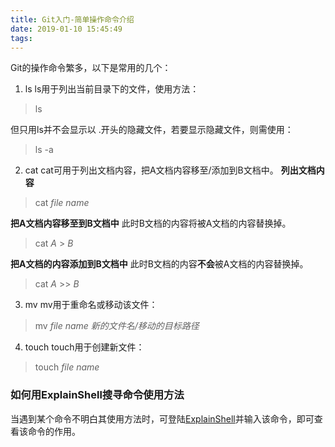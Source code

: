 ```yaml
---
title: Git入门-简单操作命令介绍
date: 2019-01-10 15:45:49
tags:
---
```


Git的操作命令繁多，以下是常用的几个：

1. ls
ls用于列出当前目录下的文件，使用方法：
> ls

但只用ls并不会显示以 .开头的隐藏文件，若要显示隐藏文件，则需使用：
> ls -a

2. cat
cat可用于列出文档内容，把A文档内容移至/添加到B文档中。
**列出文档内容**
> cat *file name*

**把A文档内容移至到B文档中**
此时B文档的内容将被A文档的内容替换掉。
> cat *A* > *B*

**把A文档的内容添加到B文档中**
此时B文档的内容**不会**被A文档的内容替换掉。
> cat *A* >> *B*

3. mv
mv用于重命名或移动该文件：
> mv *file name* *新的文件名/移动的目标路径*

4. touch
touch用于创建新文件：
> touch *file name*

### 如何用ExplainShell搜寻命令使用方法
当遇到某个命令不明白其使用方法时，可登陆[ExplainShell](https://explainshell.com/)并输入该命令，即可查看该命令的作用。